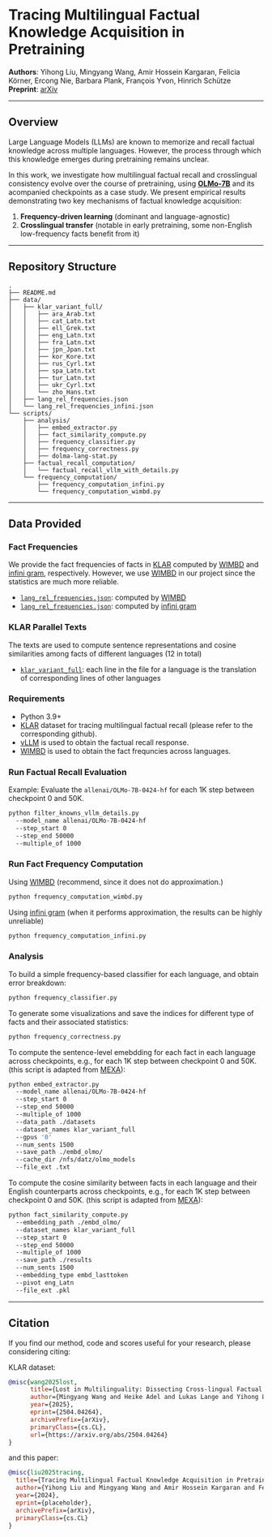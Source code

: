 # Tracing Multilingual Factual Knowledge Acquisition in Pretraining

**Authors**: Yihong Liu, Mingyang Wang, Amir Hossein Kargaran, Felicia Körner, Ercong Nie, Barbara Plank, François Yvon, Hinrich Schütze  
**Preprint**: [arXiv](https://arxiv.org/abs/placeholder)  

---

## Overview

Large Language Models (LLMs) are known to memorize and recall factual knowledge across multiple languages. 
However, the process through which this knowledge emerges during pretraining remains unclear.

In this work, we investigate how multilingual factual recall and crosslingual consistency evolve over the course of pretraining, using **[OLMo-7B](https://huggingface.co/allenai/OLMo-7B-0424-hf)** and its acompanied checkpoints as a case study. We present empirical results demonstrating two key mechanisms of factual knowledge acquisition:

1. **Frequency-driven learning** (dominant and language-agnostic)
2. **Crosslingual transfer** (notable in early pretraining, some non-English low-frequency facts benefit from it)

---

## Repository Structure

```
.
├── README.md
├── data/
│   ├── klar_variant_full/
│   │   ├── ara_Arab.txt
│   │   ├── cat_Latn.txt
│   │   ├── ell_Grek.txt
│   │   ├── eng_Latn.txt
│   │   ├── fra_Latn.txt
│   │   ├── jpn_Jpan.txt
│   │   ├── kor_Kore.txt
│   │   ├── rus_Cyrl.txt
│   │   ├── spa_Latn.txt
│   │   ├── tur_Latn.txt
│   │   ├── ukr_Cyrl.txt
│   │   └── zho_Hans.txt
│   ├── lang_rel_frequencies.json
│   └── lang_rel_frequencies_infini.json
└── scripts/
    ├── analysis/
    │   ├── embed_extractor.py
    │   ├── fact_similarity_compute.py
    │   ├── frequency_classifier.py
    │   ├── frequency_correctness.py
    │   ├── dolma-lang-stat.py
    ├── factual_recall_computation/
    │   └── factual_recall_vllm_with_details.py
    └── frequency_computation/
        ├── frequency_computation_infini.py
        └── frequency_computation_wimbd.py
```

---

## Data Provided

### Fact Frequencies

We provide the fact frequencies of facts in [KLAR](https://arxiv.org/pdf/2504.04264) computed by [WIMBD](https://github.com/allenai/wimbd/) and [infini gram](https://infini-gram.readthedocs.io/en/latest/api.html), respectively. 
However, we use [WIMBD](https://github.com/allenai/wimbd/) in our project since the statistics are much more reliable.

- [`lang_rel_frequencies.json`](data/lang_rel_frequencies.json): computed by [WIMBD](https://github.com/allenai/wimbd/)
- [`lang_rel_frequencies.json`](data/lang_rel_frequencies_infini.json): computed by [infini gram](https://infini-gram.readthedocs.io/en/latest/api.html)

### KLAR Parallel Texts

The texts are used to compute sentence representations and cosine similarities among facts of different languages (12 in total)

- [`klar_variant_full`](data/klar_variant_full): each line in the file for a language is the translation of corresponding lines of other languages



### Requirements

- Python 3.9+
- [KLAR](https://arxiv.org/pdf/2504.04264) dataset for tracing multilingual factual recall (please refer to the corresponding github).
- [vLLM](https://docs.vllm.ai/en/latest/) is used to obtain the factual recall response.
- [WIMBD](https://github.com/allenai/wimbd/) is used to obtain the fact frequncies across languages.


### Run Factual Recall Evaluation

Example: Evaluate the `allenai/OLMo-7B-0424-hf` for each 1K step between checkpoint 0 and 50K.


```bash
python filter_knowns_vllm_details.py 
  --model_name allenai/OLMo-7B-0424-hf
  --step_start 0 
  --step_end 50000 
  --multiple_of 1000 
```

### Run Fact Frequency Computation

Using [WIMBD](https://github.com/allenai/wimbd/) (recommend, since it does not do approximation.)

```bash
python frequency_computation_wimbd.py
```


Using [infini gram](https://infini-gram.readthedocs.io/en/latest/api.html) (when it performs approximation, the results can be highly unreliable)

```bash
python frequency_computation_infini.py
```

### Analysis

To build a simple frequency-based classifier for each language, and obtain error breakdown:

```bash
python frequency_classifier.py
```


To generate some visualizations and save the indices for different type of facts and their associated statistics:

```bash
python frequency_correctness.py
```


To compute the sentence-level emebdding for each fact in each language 
across checkpoints, e.g., for each 1K step between checkpoint 0 and 50K.
(this script is adapted from [MEXA](https://github.com/cisnlp/MEXA/blob/main/embed_extractor.py)):

```bash
python embed_extractor.py 
  --model_name allenai/OLMo-7B-0424-hf 
  --step_start 0 
  --step_end 50000 
  --multiple_of 1000 
  --data_path ./datasets 
  --dataset_names klar_variant_full 
  --gpus '0' 
  --num_sents 1500 
  --save_path ./embd_olmo/ 
  --cache_dir /nfs/datz/olmo_models 
  --file_ext .txt
```

To compute the cosine similarity between facts in each language and their English counterparts 
across checkpoints, e.g., for each 1K step between checkpoint 0 and 50K.
(this script is adapted from [MEXA](https://github.com/cisnlp/MEXA/blob/main/compute_mexa.py)):

```bash
python fact_similarity_compute.py 
  --embedding_path ./embd_olmo/
  --dataset_names klar_variant_full 
  --step_start 0 
  --step_end 50000 
  --multiple_of 1000 
  --save_path ./results 
  --num_sents 1500 
  --embedding_type embd_lasttoken 
  --pivot eng_Latn 
  --file_ext .pkl
```


---


## Citation

If you find our method, code and scores useful for your research, please considering citing:  


KLAR dataset:

```bibtex
@misc{wang2025lost,
      title={Lost in Multilinguality: Dissecting Cross-lingual Factual Inconsistency in Transformer Language Models}, 
      author={Mingyang Wang and Heike Adel and Lukas Lange and Yihong Liu and Ercong Nie and Jannik Strötgen and Hinrich Schütze},
      year={2025},
      eprint={2504.04264},
      archivePrefix={arXiv},
      primaryClass={cs.CL},
      url={https://arxiv.org/abs/2504.04264}
}
```

and this paper:


```bibtex
@misc{liu2025tracing,
  title={Tracing Multilingual Factual Knowledge Acquisition in Pretraining},
  author={Yihong Liu and Mingyang Wang and Amir Hossein Kargaran and Felicia Körner and Ercong Nie and Barbara Plank and François Yvon and Hinrich Schütze},
  year={2024},
  eprint={placeholder},
  archivePrefix={arXiv},
  primaryClass={cs.CL}
}
```

